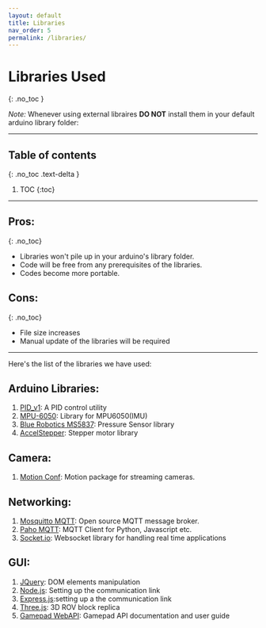 ```yaml
---
layout: default
title: Libraries
nav_order: 5
permalink: /libraries/
---
```


# Libraries Used

{: .no_toc }

_Note:_ Whenever using external libraires **DO NOT** install them in your default arduino library folder:

---

## Table of contents

{: .no_toc .text-delta }

1. TOC
   {:toc}

---

## Pros:

{: .no_toc}

-   Libraries won't pile up in your arduino's library folder.
-   Code will be free from any prerequisites of the libraries.
-   Codes become more portable.

## Cons:

{: .no_toc}

-   File size increases
-   Manual update of the libraries will be required

---

Here's the list of the libraries we have used:

## Arduino Libraries:

1. [PID_v1](https://github.com/br3ttb/Arduino-PID-Library): A PID control utility
2. [MPU-6050](https://github.com/jarzebski/Arduino-MPU6050): Library for MPU6050(IMU)
3. [Blue Robotics MS5837](https://github.com/bluerobotics/BlueRobotics_MS5837_Library): Pressure Sensor library
4. [AccelStepper](https://github.com/waspinator/AccelStepper): Stepper motor library

## Camera:

1. [Motion Conf](https://motion-project.github.io/index.html): Motion package for streaming cameras.

## Networking:

1. [Mosquitto MQTT](https://mosquitto.org/): Open source MQTT message broker.
2. [Paho MQTT](https://pypi.org/project/paho-mqtt/): MQTT Client for Python, Javascript etc.
3. [Socket.io](https://socket.io/): Websocket library for handling real time applications

## GUI:

1. [JQuery](https://jquery.com/): DOM elements manipulation
2. [Node.js](https://nodejs.org/en/): Setting up the communication link
3. [Express.js](https://expressjs.com/):setting up a the communication link
4. [Three.js](https://threejs.org/): 3D ROV block replica
5. [Gamepad WebAPI](https://developer.mozilla.org/en-US/docs/Web/API/Gamepad_API): Gamepad API documentation and user guide
